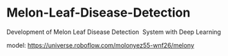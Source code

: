# Melon-Leaf-Disease-Detection
Development of Melon Leaf Disease Detection  System with Deep Learning 


model:
https://universe.roboflow.com/molonyez55-wnf26/melony
